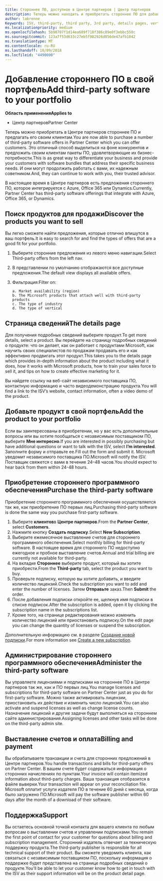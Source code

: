 ```yaml
---
title: Стороннее ПО, доступное в Центре партнеров | Центр партнеров
description: Теперь можно находить и приобретать стороннее ПО для добавления в свой ассортимент предложений для клиентов.
author: labrenne
Keywords: ISV, third-party, third party, 3rd party, details pages, vertical software, software publisher
ms.localizationpriority: medium
ms.openlocfilehash: 5b98707f1d14ea689f718f386c09e0f3ebbc558c
ms.sourcegitcommit: 123a7f53d633c27eb5f982926d856de47afb1042
ms.translationtype: MT
ms.contentlocale: ru-RU
ms.lasthandoff: 10/09/2018
ms.locfileid: "4490000"
---
```

# <a name="add-third-party-software-to-your-portfolio"></a><span data-ttu-id="430cc-103">Добавление стороннего ПО в свой портфель</span><span class="sxs-lookup"><span data-stu-id="430cc-103">Add third-party software to your portfolio</span></span>

**<span data-ttu-id="430cc-104">Область применения</span><span class="sxs-lookup"><span data-stu-id="430cc-104">Applies to</span></span>** 

- <span data-ttu-id="430cc-105">Центр партнеров</span><span class="sxs-lookup"><span data-stu-id="430cc-105">Partner Center</span></span>


<span data-ttu-id="430cc-106">Теперь можно приобретать в Центре партнеров стороннее ПО и предлагать его своим клиентам.</span><span class="sxs-lookup"><span data-stu-id="430cc-106">You are now able to purchase a number of third-party software offers in Partner Center which you can offer customers.</span></span> <span data-ttu-id="430cc-107">Это отличный способ выделиться на фоне конкурентов и предложить своим клиентам пакеты ПО, удовлетворяющие их бизнес-потребности.</span><span class="sxs-lookup"><span data-stu-id="430cc-107">This is as great way to differentiate your business and provide your customers with software bundles that address their specific business needs.</span></span> <span data-ttu-id="430cc-108">И они могут продолжить работать с вами, их надежным советником.</span><span class="sxs-lookup"><span data-stu-id="430cc-108">And, they can continue to work with you, their trusted advisor.</span></span>

<span data-ttu-id="430cc-109">В настоящее время в Центре партнеров есть предложения стороннего ПО, которое интегрируется с Azure, Office 365 или Dynamics.</span><span class="sxs-lookup"><span data-stu-id="430cc-109">Currently, Partner Center has third-party software offerings that integrate with Azure, Office 365, or Dynamics.</span></span>

## <a name="discover-the-products-you-want-to-sell"></a><span data-ttu-id="430cc-110">Поиск продуктов для продажи</span><span class="sxs-lookup"><span data-stu-id="430cc-110">Discover the products you want to sell</span></span>

<span data-ttu-id="430cc-111">Вы легко сможете найти предложения, которые отлично впишутся в ваш портфель.</span><span class="sxs-lookup"><span data-stu-id="430cc-111">It is easy to search for and find the types of offers that are a good fit for your portfolio.</span></span> 
1.  <span data-ttu-id="430cc-112">Выберите сторонние предложения из левого меню навигации.</span><span class="sxs-lookup"><span data-stu-id="430cc-112">Select Third-party offers from the left nav.</span></span> 
2.  <span data-ttu-id="430cc-113">В представлении по умолчанию отображаются все доступные предложения.</span><span class="sxs-lookup"><span data-stu-id="430cc-113">The default view displays all available offers.</span></span> 
3.  <span data-ttu-id="430cc-114">Фильтрация:</span><span class="sxs-lookup"><span data-stu-id="430cc-114">Filter on:</span></span>

        a. Market availability (region) 
        b. The Microsoft products that attach well with third-party products  
        c. The type of industry 
        d. The type of vertical 

## <a name="the-details-page"></a><span data-ttu-id="430cc-115">Страница сведений</span><span class="sxs-lookup"><span data-stu-id="430cc-115">The details page</span></span>

<span data-ttu-id="430cc-116">Для получения подробных сведений выберите продукт.</span><span class="sxs-lookup"><span data-stu-id="430cc-116">To get more details, select a product.</span></span> <span data-ttu-id="430cc-117">Вы перейдете на страницу подробных сведений о продукте: что он делает, как он работает с продуктами Microsoft, как научить своих специалистов по продажам продавать его и как эффективно продвигать этот продукт.</span><span class="sxs-lookup"><span data-stu-id="430cc-117">This takes you to the details page which provides in-depth information about the product including what it does, how it works with Microsoft products, how to train your sales force to sell it, and tips on how to create effective marketing for it.</span></span> 

<span data-ttu-id="430cc-118">Вы найдете ссылку на веб-сайт независимого поставщика ПО, контактную информацию и часто видеодемонстрацию продукта.</span><span class="sxs-lookup"><span data-stu-id="430cc-118">You will find a link to the ISV’s website, contact information, often a video demo of the product.</span></span> 

## <a name="add-the-product-to-your-portfolio"></a><span data-ttu-id="430cc-119">Добавьте продукт в свой портфель</span><span class="sxs-lookup"><span data-stu-id="430cc-119">Add the product to your portfolio</span></span>

<span data-ttu-id="430cc-120">Если вы заинтересованы в приобретении, но у вас есть дополнительные вопросы или вы хотите пообщаться с независимым поставщиком ПО, выберите **Мне интересно**.</span><span class="sxs-lookup"><span data-stu-id="430cc-120">If you are interested in possibly purchasing but have additional questions or want to talk with the ISV, select **I’m interested**.</span></span> <span data-ttu-id="430cc-121">Заполните форму и отправьте ее.</span><span class="sxs-lookup"><span data-stu-id="430cc-121">Fill out the form and submit it.</span></span> <span data-ttu-id="430cc-122">Microsoft уведомит независимого поставщика ПО.</span><span class="sxs-lookup"><span data-stu-id="430cc-122">Microsoft will notify the ISV.</span></span> <span data-ttu-id="430cc-123">Поставщик свяжется с вами в течение 24–48 часов.</span><span class="sxs-lookup"><span data-stu-id="430cc-123">You should expect to hear back from them within 24-48 hours.</span></span> 

## <a name="purchase-the-third-party-software"></a><span data-ttu-id="430cc-124">Приобретение стороннего программного обеспечения</span><span class="sxs-lookup"><span data-stu-id="430cc-124">Purchase the third-party software</span></span>

<span data-ttu-id="430cc-125">Приобретение стороннего программного обеспечения осуществляется так же, как приобретение ПО первых лиц.</span><span class="sxs-lookup"><span data-stu-id="430cc-125">Purchasing third-party software is done the same way you purchase first-party software.</span></span> 

1.  <span data-ttu-id="430cc-126">Выберите **клиентов**в **Центре партнеров**.</span><span class="sxs-lookup"><span data-stu-id="430cc-126">From the **Partner Center**, select **Customers**.</span></span>
2.  <span data-ttu-id="430cc-127">Нажмите кнопку **Создать подписку**.</span><span class="sxs-lookup"><span data-stu-id="430cc-127">Select **New Subscription**.</span></span>
3.  <span data-ttu-id="430cc-128">Выберите ежемесячное выставление счетов для стороннего программного обеспечения.</span><span class="sxs-lookup"><span data-stu-id="430cc-128">Select monthly billing for third-party software.</span></span> <span data-ttu-id="430cc-129">В настоящее время для стороннего ПО недоступно ежегодное и пробное выставление счетов.</span><span class="sxs-lookup"><span data-stu-id="430cc-129">Annual and trial billing are currently not available for third-party.</span></span>
4.  <span data-ttu-id="430cc-130">На вкладке **Стороннее** выберите продукт, который вы хотите приобрести.</span><span class="sxs-lookup"><span data-stu-id="430cc-130">From the **Third-party** tab, select the product you want to buy.</span></span>
5.  <span data-ttu-id="430cc-131">Проверьте подписку, которую вы хотите добавить, и введите количество лицензий.</span><span class="sxs-lookup"><span data-stu-id="430cc-131">Check the subscription you want to add and enter the number of licenses.</span></span> <span data-ttu-id="430cc-132">Затем **Отправьте** заказ.</span><span class="sxs-lookup"><span data-stu-id="430cc-132">Then **Submit** the order.</span></span>
6.  <span data-ttu-id="430cc-133">После добавления подписки откройте ее, щелкнув имя подписки в списке подписок.</span><span class="sxs-lookup"><span data-stu-id="430cc-133">After the subscription is added, open it by clicking the subscription name in the subscriptions list.</span></span> 
7.  <span data-ttu-id="430cc-134">Кроме того, на странице редактирования можно изменить количество лицензий или приостановить подписку.</span><span class="sxs-lookup"><span data-stu-id="430cc-134">On the edit page you can change the quantity of licenses or suspend the subscription.</span></span>

<span data-ttu-id="430cc-135">Дополнительную информацию см. в разделе [Создание новой подписки](create-a-new-subscription.md).</span><span class="sxs-lookup"><span data-stu-id="430cc-135">For more information see [Create a new subscription](create-a-new-subscription.md).</span></span>

## <a name="administer-the-third-party-software"></a><span data-ttu-id="430cc-136">Администрирование стороннего программного обеспечения</span><span class="sxs-lookup"><span data-stu-id="430cc-136">Administer the third-party software</span></span>

<span data-ttu-id="430cc-137">Вы управляете лицензиями и подписками на стороннее ПО в Центре партнеров так же, как и ПО первых лиц.</span><span class="sxs-lookup"><span data-stu-id="430cc-137">You manage licenses and subscriptions for third-party software on Partner Center just as you do for first-party software.</span></span> <span data-ttu-id="430cc-138">Можно также активировать лицензии, приостановить их действие и изменить число лицензий.</span><span class="sxs-lookup"><span data-stu-id="430cc-138">You can also activate and suspend licenses as well as change license counts.</span></span> <span data-ttu-id="430cc-139">Назначение лицензий и другие задачи будут выполняться на стороннем сайте администрирования.</span><span class="sxs-lookup"><span data-stu-id="430cc-139">Assigning licenses and other tasks will be done on the third-party admin site.</span></span>

## <a name="billing-and-payment"></a><span data-ttu-id="430cc-140">Выставление счетов и оплата</span><span class="sxs-lookup"><span data-stu-id="430cc-140">Billing and payment</span></span>

<span data-ttu-id="430cc-141">Вы обрабатываете транзакции и счета для сторонних предложений в Центре партнеров.</span><span class="sxs-lookup"><span data-stu-id="430cc-141">You handle transactions and bills for third-party offers on Partner Center.</span></span> <span data-ttu-id="430cc-142">В вашем счете будет содержаться информация о сторонних начислениях по пунктам.</span><span class="sxs-lookup"><span data-stu-id="430cc-142">Your invoice will contain itemized information about third-party charges.</span></span> <span data-ttu-id="430cc-143">Ваша транзакция отобразится в файле выверки.</span><span class="sxs-lookup"><span data-stu-id="430cc-143">Your transaction will appear on your reconciliation file.</span></span> <span data-ttu-id="430cc-144">Microsoft оплатит услуги издателя ПО в течение 60 дней с месяца, когда было загружено ПО.</span><span class="sxs-lookup"><span data-stu-id="430cc-144">Microsoft will pay the software publisher within 60 days after the month of a download of their software.</span></span> 

## <a name="support"></a><span data-ttu-id="430cc-145">Поддержка</span><span class="sxs-lookup"><span data-stu-id="430cc-145">Support</span></span>

<span data-ttu-id="430cc-146">Вы остаетесь основной точкой контакта для вашего клиента по любым вопросам о выставлении счетов и управлении подписками.</span><span class="sxs-lookup"><span data-stu-id="430cc-146">You remain the first point of contact for your customer for questions about billing and subscription management.</span></span> <span data-ttu-id="430cc-147">Сторонний издатель отвечает за техническую поддержку продукта.</span><span class="sxs-lookup"><span data-stu-id="430cc-147">The third-party publisher is responsible for all technical support of their product.</span></span> <span data-ttu-id="430cc-148">Вы сможете уведомить клиента, как связаться с независимым поставщиком ПО, поскольку информация о поддержке будет представлена на странице подробных сведений о продукте.</span><span class="sxs-lookup"><span data-stu-id="430cc-148">You’ll be able to let your customer know how to get in touch with the ISV as their support information will be on the product detail page.</span></span>

